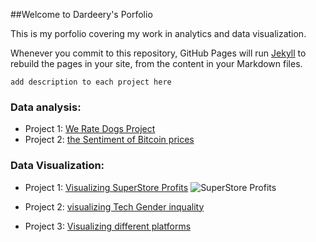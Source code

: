 ##Welcome to Dardeery's Porfolio 

This is my porfolio covering my work in analytics and data visualization.

Whenever you commit to this repository, GitHub Pages will run [Jekyll](https://jekyllrb.com/) to rebuild the pages in your site, from the content in your Markdown files.

```
add description to each project here

```


### Data analysis: 
- Project 1: [We Rate Dogs Project](https://github.com/Dardeery/WeRateDogs)
- Project 2: [the Sentiment of Bitcoin prices](https://github.com/Dardeery/Does-Sentiment-affect-Bitcoin-Prices-)

### Data Visualization: 
- Project 1: [Visualizing SuperStore Profits](https://public.tableau.com/profile/dardeery#!/vizhome/SuperStoreProfitsDashboard_16068567671030/ProfitsofSuperStore)
![SuperStore Profits](https://github.com/Dardeery/dardeery.github.io/blob/main/images/Gender%20Gap%20dashboard.png)


- Project 2: [visualizing Tech Gender inquality](https://public.tableau.com/profile/dardeery#!/vizhome/GenderInequality_16068586318190/GenderGapdashboard)


- Project 3: [Visualizing different platforms](https://public.tableau.com/profile/dardeery#!/vizhome/MakeoverMondayMobileistakingovertheglobalgamingmarket_15668204888950/RankingPlatforms)
